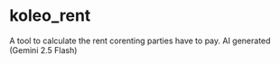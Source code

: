 # koleo_rent
A tool to calculate the rent corenting parties have to pay. AI generated (Gemini 2.5 Flash)
